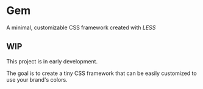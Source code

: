 # Gem
A minimal, customizable CSS framework created with *LESS*

## WIP

This project is in early development. 

The goal is to create a tiny CSS framework that can be easily customized to use your brand's colors.
